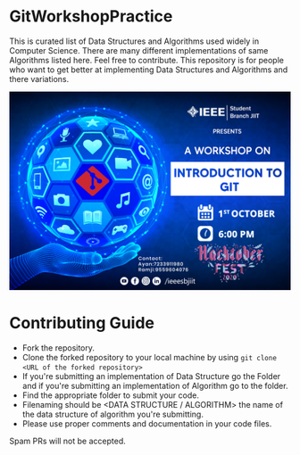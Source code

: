 # GitWorkshopPractice

This is curated list of Data Structures and Algorithms used widely in Computer Science. There are many different implementations of same Algorithms listed here. Feel free to contribute. This repository is for people who want to get better at implementing Data Structures and Algorithms and there variations.

![Git Workshop Poster](images/git.jpg)

# Contributing Guide

* Fork the repository.
* Clone the forked repository to your local machine by using ```git clone <URL of the forked repository>```
* If you're submitting an implementation of Data Structure go the <DataStructure> Folder and if you're submitting an implementation of Algorithm go to the <Algorithms> folder.
* Find the appropriate folder to submit your code.
* Filenaming should be <DATA STRUCTURE / ALGORITHM> the name of the data structure of algorithm you're submitting.
* Please use proper comments and documentation in your code files.

Spam PRs will not be accepted.
